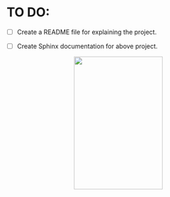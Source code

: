 ﻿# TO DO:

 - [ ] Create a README file for explaining the project.
 - [ ] Create Sphinx documentation for above project.


<p align="center"> <img src="https://media.tenor.com/hB9OTbewrikAAAAi/work-work-in-progress.gif" width="200" height="300" /> </p>
